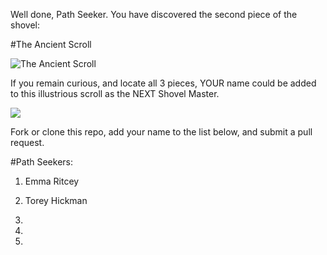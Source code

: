 Well done, Path Seeker. You have discovered the second piece of the shovel:

#The Ancient Scroll

![](http://i1098.photobucket.com/albums/g380/shovelmaster1/scroll_zps5urprbos.jpg "The Ancient Scroll")

If you remain curious, and locate all 3 pieces, YOUR name could be added to this illustrious scroll as the NEXT Shovel Master.

![](http://i1098.photobucket.com/albums/g380/shovelmaster1/sponge_zpspjgjfc8u.gif "")

Fork or clone this repo, add your name to the list below, and submit a pull request.

#Path Seekers:

1. Emma Ritcey

2. Torey Hickman

3.

4.

5.
